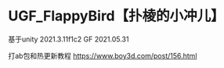 # UGF_FlappyBird【扑棱的小冲儿】
基于unity 2021.3.11f1c2   GF 2021.05.31

打ab包和热更新教程 https://www.boy3d.com/post/156.html
